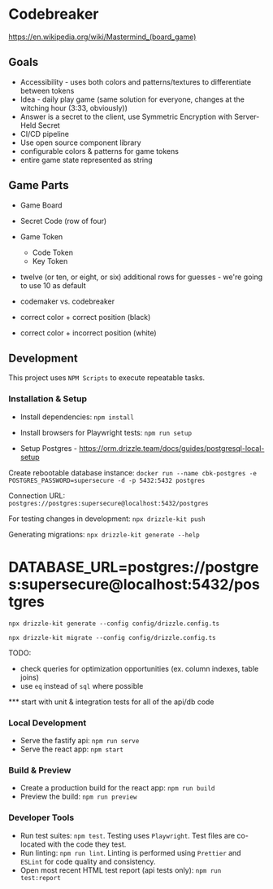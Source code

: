 # Codebreaker

https://en.wikipedia.org/wiki/Mastermind_(board_game)

## Goals

- Accessibility - uses both colors and patterns/textures to differentiate between tokens
- Idea - daily play game (same solution for everyone, changes at the witching hour (3:33, obviously))
- Answer is a secret to the client, use Symmetric Encryption with Server-Held Secret
- CI/CD pipeline
- Use open source component library
- configurable colors & patterns for game tokens
- entire game state represented as string

## Game Parts

- Game Board
- Secret Code (row of four)
- Game Token
  - Code Token
  - Key Token
- twelve (or ten, or eight, or six) additional rows for guesses - we're going to use 10 as default

- codemaker vs. codebreaker

- correct color + correct position (black)
- correct color + incorrect position (white)

## Development

This project uses `NPM Scripts` to execute repeatable tasks.

### Installation & Setup

- Install dependencies: `npm install`
- Install browsers for Playwright tests: `npm run setup`

- Setup Postgres - https://orm.drizzle.team/docs/guides/postgresql-local-setup

Create rebootable database instance: `docker run --name cbk-postgres -e POSTGRES_PASSWORD=supersecure -d -p 5432:5432 postgres`

Connection URL: `postgres://postgres:supersecure@localhost:5432/postgres`

For testing changes in development: `npx drizzle-kit push`

Generating migrations:
`npx drizzle-kit generate --help`

# DATABASE_URL=postgres://postgres:supersecure@localhost:5432/postgres

`npx drizzle-kit generate --config config/drizzle.config.ts`

`npx drizzle-kit migrate --config config/drizzle.config.ts`

TODO:

- check queries for optimization opportunities (ex. column indexes, table joins)
- use `eq` instead of `sql` where possible

\*\*\* start with unit & integration tests for all of the api/db code

### Local Development

- Serve the fastify api: `npm run serve`
- Serve the react app: `npm start`

### Build & Preview

- Create a production build for the react app: `npm run build`
- Preview the build: `npm run preview`

### Developer Tools

- Run test suites: `npm test`. Testing uses `Playwright`. Test files are co-located with the code they test.
- Run linting: `npm run lint`. Linting is performed using `Prettier` and `ESLint` for code quality and consistency.
- Open most recent HTML test report (api tests only): `npm run test:report`
